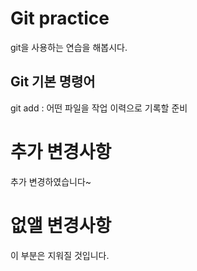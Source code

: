# Git practice

git을 사용하는 연습을 해봅시다. 

## Git 기본 명령어

git add : 어떤 파일을 작업 이력으로 기록할 준비

# 추가 변경사항

추가 변경하였습니다~

# 없앨 변경사항
이 부분은 지워질 것입니다. 
